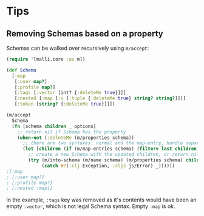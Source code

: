 # Tips

## Removing Schemas based on a property

Schemas can be walked over recursively using `m/accept`:

```clj
(require '[malli.core :as m])

(def Schema
  [:map
   [:user map?]
   [:profile map?]
   [:tags [:vector [int? {:deleteMe true}]]]
   [:nested [:map [:x [:tuple {:deleteMe true} string? string?]]]]
   [:token [string? {:deleteMe true}]]])

(m/accept
  Schema
  (fn [schema children _ options]
    ;; return nil if Schema has the property 
    (when-not (:deleteMe (m/properties schema))
      ;; there are two syntaxes: normal and the map-entry, handle separatly
      (let [children (if (m/map-entries schema) (filterv last children) children)]
        ;; create a new Schema with the updated children, or return nil
        (try (m/into-schema (m/name schema) (m/properties schema) children options)
             (catch #?(:clj Exception, :cljs js/Error) _))))))
;[:map
; [:user map?] 
; [:profile map?] 
; [:nested :map]]
```

In the example, `:tags` key was removed as it's contents would have been an empty `:vector`, which is not legal Schema syntax. Empty `:map` is ok.
